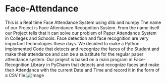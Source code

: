 # Face-Attendance
This is a Real time Face Attendance System using dlib and numpy
The name of our Project is Face Attendance Recognition System. From the name itself our Project tells that it can solve our problem of Paper Attendance System in Colleges and Schools. Face detection and face recognition are very important technologies these days. We decided to make a Python implemented Code that detects and recognize the faces of the Student and make their attendance and can be a substitute for the regular paper attendance system. Our project is based on a main program in Face-Recognition Library in PyCharm that detects and recognize faces and make their Attendance with the current Date and Time and record it in the form of a CSV file.![image](https://user-images.githubusercontent.com/118610521/224663107-01825a7b-0467-44f5-a3b9-7bd0f56e8129.png)
